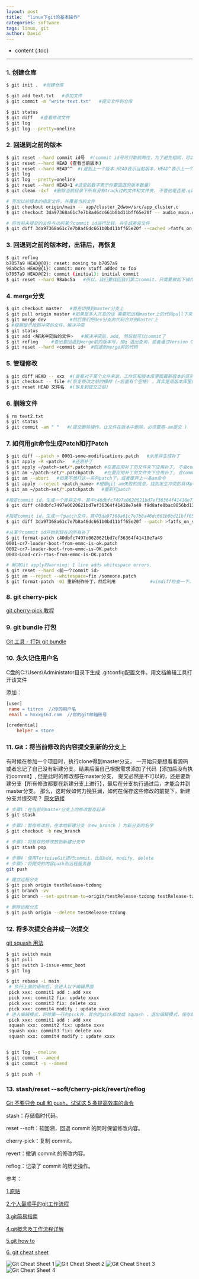 ```yaml
---
layout: post
title:  "linux下git的基本操作"
categories: software
tags: linux, git
author: David
---
```

* content
  {:toc}

---

### 1. 创建仓库

```bash
$ git init .  #创建仓库

$ git add text.txt   #添加文件
$ git commit -m "write text.txt"   #提交文件到仓库

$ git status
$ git diff   #查看修改文件
$ git log
$ git log --pretty=oneline
```

### 2. 回退到之前的版本

```bash
$ git reset --hard commit id号  #(commit id号可只取前两位，为了避免相同，可以多取几位)
$ git reset --hard HEAD (查看当前版本)
$ git reset --hard HEAD^^  #(退到上一个版本.HEAD表示当前版本，HEAD^表示上一个版本，同理HEAD^^表示上上个版本。。。。不过这样太麻烦。所以如果要往上回退100个版本，则写成 HEAD~100)
$ git log
$ git log --pretty=oneline
$ git reset --hard HEAD~1 #这里的数字表示你要回退的版本数量）
$ git clean -dxf  #删除当前目录下所有没有track过的文件和文件夹. 不管他是否是.gitignore文件里面指定的文件夹和文件..）

# 签出以前版本的指定文件，并覆盖当前文件
$ git checkout origin/main -- app/cluster_2dwow/src/app_cluster.c
$ git checkout 3da97368a61c7e7b8a46dc661b0bd11bff65e20f -- audio_main.c

# 将当前未提交的文件与以前某个commit id进行比较，并生成差异文件
$ git diff 3da97368a61c7e7b8a46dc661b0bd11bff65e20f --cached >fatfs_on_sdcard_2204191335.diff
```

### 3. 回退到之前的版本时，出错后，再恢复

```bash
$ git reflog
b7057a9 HEAD@{0}: reset: moving to b7057a9
98abc5a HEAD@{1}: commit: more stuff added to foo
b7057a9 HEAD@{2}: commit (initial): initial commit
$ git reset --hard 98abc5a   #所以，我们要找回我们第二commit，只需要做如下操作：
```

### 4. merge分支

```bash
$ git checkout master   #首先切换到master分支上
$ git pull origin master #如果是多人开发的话 需要把远程master上的代码pull下来
$ git merge dev         #然后我们把dev分支的代码合并到master上
$ #根据提示找到冲突的文件，解决冲突
$ git status
$ git add <解决冲突后的文件>   #解决冲突后，add, 然后就可以commit了
$ git reflog     #查出要回退到merge前的版本号，按q 退出查询，或者通过Version Control直接查看
$ git reset --hard <commit id>  #回退到merge前的代码
```

### 5. 管理修改

```bash
$ git diff HEAD -- xxx  #(查看对于某个文件来说，工作区和版本库里面最新版本的区别)
$ git checkout -- file #(恢复修改之前的模样 (–后面有个空格) ，其实是用版本库里的版本替换工作区的版本,一键还原）
$ git reset HEAD 文件名  #(恢复到提交之前)
```

### 6. 删除文件

```bash
$ rm text2.txt
$ git status
$ git commit -am " "   #(提交删除操作，让文件在版本中删除，必须要用-am提交 )
```

### 7. 如何用git命令生成Patch和打Patch

```bash
$ git diff --patch > 0001-some-modifications.patch   #从差异生成补丁
$ git apply -R <patch>   #还原补丁
$ git apply ~/patch-set/*.patchpatch #在要应用补丁的文件夹下应用补丁, 不会commit.
$ git am ~/patch-set/*.patchpatch    #在要应用补丁的文件夹下应用补丁, 会commit并添加commit message
$ git am --abort   #如果不想打这一系列patch了，或者废弃上一条am命令
$ git apply --reject <patch_name> #根据git am失败的信息，找到发生冲突的具体patch文件，然后用该命令，强行打这个patch，发生冲突的部分会保存为.rej文件（例如发生冲突的文件是a.txt，那么运行完这个命令后，发生conflict的部分会保存为a.txt.rej），未发生冲突的部分会成功打上patch。根据.rej文件，通过编辑该patch文件的方式解决冲突。
$ git am ~/patch-set/*.patchpatch   #重新打patch

#指定commit id，生成一个差异文件，其中c40dbfc7497e0620621bd7ef36364f41418e7a49为较早的commit id
$ git diff c40dbfc7497e0620621bd7ef36364f41418e7a49 f9d8afe0bac8856bd13d920559735c2c8345ac50 > emmc_boot.diff

#指定commit id，生成一个patch文件，其中3da97368a61c7e7b8a46dc661b0bd11bff65e20f为较早的commit id
$ git diff 3da97368a61c7e7b8a46dc661b0bd11bff65e20f --patch >fatfs_on_sdcard_app.patch

#从某个commit id开始到现在的所有补丁
$ git format-patch c40dbfc7497e0620621bd7ef36364f41418e7a49
0001-cr7-loader-boot-from-emmc-is-ok.patch
0002-cr7-loader-boot-from-emmc-is-OK.patch
0003-Load-cr7-rtos-from-emmc-is-OK.patch

# 解决Git apply时warning: 1 line adds whitespace errors.
$ git reset --hard <前一个commit id>
$ git am --reject --whitespace=fix /someone.patch
$ git format-patch -01 重新制作补丁，然后利用             #vimdiff检查一下，是否已修正。

```

### 8. git cherry-pick

[git cherry-pick 教程](http://www.ruanyifeng.com/blog/2020/04/git-cherry-pick.html)

### 9. git bundle 打包

[Git 工具 - 打包 git bundle](https://git-scm.com/book/zh/v2/Git-%E5%B7%A5%E5%85%B7-%E6%89%93%E5%8C%85)

### 10. 永久记住用户名

C盘的C:\Users\Administator目录下生成 .gitconfig配置文件。用文档编辑工具打开该文件

添加：

```makefile
[user]
 name = titron  //你的用户名
 email = hxxx@163.com  //你的git邮箱账号

[credential]
    helper = store
```

### 11. Git：将当前修改的内容提交到新的分支上

有时候在参加一个项目时，执行clone得到master分支， 一开始只是想看看源码或者忘记了自己没有新建分支，结果后面自己根据需求添加了代码【添加后没有执行commit】, 但是此时的修改都在master分支， 提交必然是不可以的，还是要新建分支【所有修改都要在新建分支上进行】，最后在分支执行通过后，才能合并到master分支。
那么，这时候如何力挽狂澜，如何在保存这些修改的前提下，新建分支并提交呢？
[原文链接](https://blog.csdn.net/Oruizn/article/details/111294375)

```bash
# 步骤1：在当前的master分支上的修改暂存起来
$ git stash

# 步骤2：暂存修改后，在本地新建分支（new_branch ）为新分支的名字
$ git checkout -b new_branch

# 步骤3：将暂存的修改放到新建分支中
$ git stash pop

# 步骤4：使用TortoiseGit进行commit，比如add, modify, delete
# 步骤5：将提交的内容push到远程服务器
git push

# 建立远程分支
$ git push origin testRelease-tzdong
$ git branch -vv
$ git branch --set-upstream-to=origin/testRelease-tzdong testRelease-tzdong

# 删除远程分支
$ git push origin --delete testRelease-tzdong

```

### 12. 将多次提交合并成一次提交

[git squash 用法](https://www.jianshu.com/p/a122aa26dd2e)

```bash
$ git switch main
$ git pull
$ git switch 1-issue-emmc_boot
$ git log

$ git rebase -i main
 # 执行上面的语句后，会进入以下编辑界面
 pick xxx: commit1 add : add xxx
 pick xxx: commit2 fix: update xxxx
 pick xxx: commit3 fix: delete xxx
 pick xxx: commit4 modify : update xxxx
# 进入编辑模式，将除第一行的pick外，其余的pick都改成 squash ，退出编辑模式，保存即可
 pick xxx: commit1 add : add xxx
 squash xxx: commit2 fix: update xxxx
 squash xxx: commit3 fix: delete xxx
 squash xxx: commit4 modify : update xxxx


$ git log --oneline
$ git commit --amend
$ git commit -s --amend

$ git push -f

```

### 13. stash/reset --soft/cherry-pick/revert/reflog

[Git 不要只会 pull 和 push，试试这 5 条提高效率的命令](https://mp.weixin.qq.com/s/fcy2ocgI6vHdnHKvLCpucg)

stash：存储临时代码。

reset --soft：软回溯，回退 commit 的同时保留修改内容。

cherry-pick：复制 commit。

revert：撤销 commit 的修改内容。

reflog：记录了 commit 的历史操作。



参考：

[1.原贴](https://blog.csdn.net/qicheng777/article/details/74724015)

[2.个人最顺手的git工作流程](https://segmentfault.com/a/1190000015290004?utm_source=sf-related)

[3.git简易指南](https://www.bootcss.com/p/git-guide/)

[4.git概念及工作流程详解](https://www.cnblogs.com/tsingke/p/7350490.html)

[5.git how to](https://githowto.com/)

[6. git cheat sheet](https://www.cnblogs.com/timssd/p/5873539.html)

![Git Cheat Sheet 1](https://github.com/titron/titron.github.io/raw/master/img/2020-05-27-GitCheatSheet1.jpg)
![Git Cheat Sheet 2](https://github.com/titron/titron.github.io/raw/master/img/2020-05-27-GitCheatSheet2.jpg)
![Git Cheat Sheet 3](https://github.com/titron/titron.github.io/raw/master/img/2020-05-27-GitCheatSheet3.jpg)
![Git Cheat Sheet 4](https://github.com/titron/titron.github.io/raw/master/img/2020-05-27-GitCheatSheet4.jpg)
